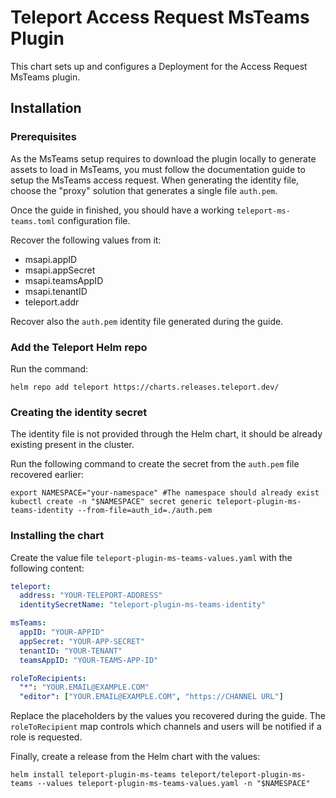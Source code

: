 # Teleport Access Request MsTeams Plugin

This chart sets up and configures a Deployment for the Access Request MsTeams plugin.

## Installation

### Prerequisites

As the MsTeams setup requires to download the plugin locally to generate assets to load in MsTeams,
you must follow the documentation guide to setup the MsTeams access request. When generating the identity file,
choose the "proxy" solution that generates a single file `auth.pem`.

Once the guide in finished, you should have a working `teleport-ms-teams.toml` configuration file.

Recover the following values from it:
- msapi.appID
- msapi.appSecret
- msapi.teamsAppID
- msapi.tenantID
- teleport.addr

Recover also the `auth.pem` identity file generated during the guide.

### Add the Teleport Helm repo

Run the command:
```shell
helm repo add teleport https://charts.releases.teleport.dev/
```

### Creating the identity secret

The identity file is not provided through the Helm chart, it should be already existing present in the cluster.

Run the following command to create the secret from the `auth.pem` file recovered earlier:

```shell
export NAMESPACE="your-namespace" #The namespace should already exist
kubectl create -n "$NAMESPACE" secret generic teleport-plugin-ms-teams-identity --from-file=auth_id=./auth.pem
```

### Installing the chart

Create the value file `teleport-plugin-ms-teams-values.yaml` with the following content:

```yaml
teleport:
  address: "YOUR-TELEPORT-ADDRESS"
  identitySecretName: "teleport-plugin-ms-teams-identity"

msTeams:
  appID: "YOUR-APPID"
  appSecret: "YOUR-APP-SECRET"
  tenantID: "YOUR-TENANT"
  teamsAppID: "YOUR-TEAMS-APP-ID"

roleToRecipients:
  "*": "YOUR.EMAIL@EXAMPLE.COM"
  "editor": ["YOUR.EMAIL@EXAMPLE.COM", "https://CHANNEL URL"]
```

Replace the placeholders by the values you recovered during the guide.
The `roleToRecipient` map controls which channels and users will be notified if a role is requested.

Finally, create a release from the Helm chart with the values:

```shell
helm install teleport-plugin-ms-teams teleport/teleport-plugin-ms-teams --values teleport-plugin-ms-teams-values.yaml -n "$NAMESPACE"
```
